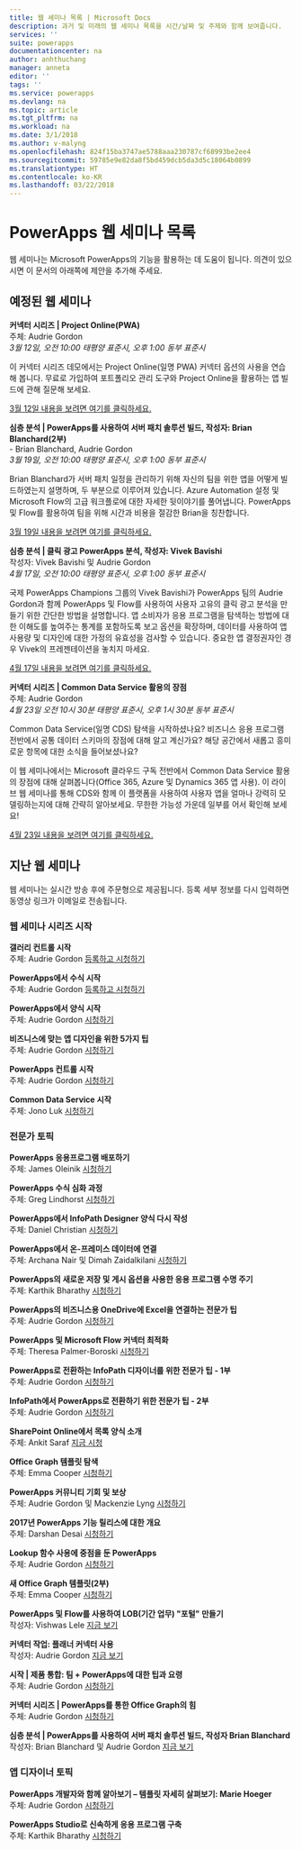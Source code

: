 ```yaml
---
title: 웹 세미나 목록 | Microsoft Docs
description: 과거 및 미래의 웹 세미나 목록을 시간/날짜 및 주제와 함께 보여줍니다.
services: ''
suite: powerapps
documentationcenter: na
author: anhthuchang
manager: anneta
editor: ''
tags: ''
ms.service: powerapps
ms.devlang: na
ms.topic: article
ms.tgt_pltfrm: na
ms.workload: na
ms.date: 3/1/2018
ms.author: v-malyng
ms.openlocfilehash: 824f15ba3747ae5788aaa230787cf68993be2ee4
ms.sourcegitcommit: 59785e9e82da8f5bd459dcb5da3d5c18064b0899
ms.translationtype: HT
ms.contentlocale: ko-KR
ms.lasthandoff: 03/22/2018
---
```

# <a name="powerapps-webinar-listing"></a>PowerApps 웹 세미나 목록 #
웹 세미나는 Microsoft PowerApps의 기능을 활용하는 데 도움이 됩니다. 의견이 있으시면 이 문서의 아래쪽에 제안을 추가해 주세요.

## <a name="upcoming-webinars"></a>예정된 웹 세미나 ##
**커넥터 시리즈 | Project Online(PWA)**
<br>주체: Audrie Gordon
<br>*3월 12일, 오전 10:00 태평양 표준시, 오후 1:00 동부 표준시*

이 커넥터 시리즈 데모에서는 Project Online(일명 PWA) 커넥터 옵션의 사용을 연습해 봅니다. 무료로 가입하여 포트폴리오 관리 도구와 Project Online을 활용하는 앱 빌드에 관해 질문해 보세요.

[3월 12일 내용을 보려면 여기를 클릭하세요.](https://www.youtube.com/watch?v=oncGxlmFqy8)


**심층 분석 | PowerApps를 사용하여 서버 패치 솔루션 빌드, 작성자: Brian Blanchard(2부)**
<br>- Brian Blanchard, Audrie Gordon
<br>*3월 19일, 오전 10:00 태평양 표준시, 오후 1:00 동부 표준시*

Brian Blanchard가 서버 패치 일정을 관리하기 위해 자신의 팀을 위한 앱을 어떻게 빌드하였는지 설명하며, 두 부분으로 이루어져 있습니다. Azure Automation 설정 및 Microsoft Flow의 고급 워크플로에 대한 자세한 뒷이야기를 풀어냅니다. PowerApps 및 Flow를 활용하여 팀을 위해 시간과 비용을 절감한 Brian을 칭찬합니다.

[3월 19일 내용을 보려면 여기를 클릭하세요.](https://www.youtube.com/watch?v=oncGxlmFqy8)

**심층 분석 | 클릭 광고 PowerApps 분석, 작성자: Vivek Bavishi**
<br>작성자: Vivek Bavishi 및 Audrie Gordon
<br>*4월 17일, 오전 10:00 태평양 표준시, 오후 1:00 동부 표준시*

국제 PowerApps Champions 그룹의 Vivek Bavishi가 PowerApps 팀의 Audrie Gordon과 함께 PowerApps 및 Flow를 사용하여 사용자 고유의 클릭 광고 분석을 만들기 위한 간단한 방법을 설명합니다. 앱 소비자가 응용 프로그램을 탐색하는 방법에 대한 이해도를 높여주는 통계를 포함하도록 보고 옵션을 확장하며, 데이터를 사용하여 앱 사용량 및 디자인에 대한 가정의 유효성을 검사할 수 있습니다. 중요한 앱 결정권자인 경우 Vivek의 프레젠테이션을 놓치지 마세요.

[4월 17일 내용을 보려면 여기를 클릭하세요.](https://www.youtube.com/watch?v=OM-rlhKJFTA)

**커넥터 시리즈 | Common Data Service 활용의 장점**
<br>주체: Audrie Gordon
<br>*4월 23일 오전 10시 30분 태평양 표준시, 오후 1시 30분 동부 표준시*

Common Data Service(일명 CDS) 탐색을 시작하셨나요? 비즈니스 응용 프로그램 전반에서 공통 데이터 스키마의 장점에 대해 알고 계신가요? 해당 공간에서 새롭고 흥미로운 항목에 대한 소식을 들어보셨나요?

이 웹 세미나에서는 Microsoft 클라우드 구독 전반에서 Common Data Service 활용의 장점에 대해 살펴봅니다(Office 365, Azure 및 Dynamics 365 앱 사용). 이 라이브 웹 세미나를 통해 CDS와 함께 이 플랫폼을 사용하여 사용자 앱을 얼마나 강력히 모델링하는지에 대해 간략히 알아보세요. 무한한 가능성 가운데 일부를 어서 확인해 보세요!

[4월 23일 내용을 보려면 여기를 클릭하세요.](https://www.youtube.com/watch?v=JY8r46HnHoI)

## <a name="past-webinars"></a>지난 웹 세미나 ##
웹 세미나는 실시간 방송 후에 주문형으로 제공됩니다. 등록 세부 정보를 다시 입력하면 동영상 링크가 이메일로 전송됩니다.

### <a name="getting-started-webinar-series"></a>웹 세미나 시리즈 시작 ###
**갤러리 컨트롤 시작**
<br>주체: Audrie Gordon [등록하고 시청하기](https://info.microsoft.com/US-EAD-WBNR-FY17-02Feb-28-GettingStartedwithPowerAppsGalleries300759_01Registration-ForminBody.html)

**PowerApps에서 수식 시작**
<br>주체: Audrie Gordon [등록하고 시청하기](https://info.microsoft.com/US-EAD-WBNR-FY17-03Mar-14-GettingStartedwithPowerAppsFormulas300770_01Registration-ForminBody.html)

**PowerApps에서 양식 시작**
<br>주체: Audrie Gordon [시청하기](https://www.youtube.com/watch?v=WnuwLkNbWk4)

**비즈니스에 맞는 앱 디자인을 위한 5가지 팁**
<br>주체: Audrie Gordon [시청하기](https://www.youtube.com/watch?v=Ql-pK9ixKxw)

**PowerApps 컨트롤 시작**
<br>주체: Audrie Gordon [시청하기](https://www.youtube.com/watch?v=lUo0DXvJENI)

**Common Data Service 시작**
<br>주체: Jono Luk [시청하기](https://info.microsoft.com/US-PowerBI-WBNR-FY17-04Apr-18-GettingStartedwiththeCommonDataServices312618_01Registration-ForminBody.html)

### <a name="pro-topics"></a>전문가 토픽 ###
**PowerApps 응용프로그램 배포하기**
<br>주체: James Oleinik [시청하기](https://www.youtube.com/watch?v=LF49hFB14Cs)

**PowerApps 수식 심화 과정**
<br>주체: Greg Lindhorst [시청하기](https://www.youtube.com/watch?v=PuePMMuj5ps)

**PowerApps에서 InfoPath Designer 양식 다시 작성**
<br>주체: Daniel Christian [시청하기](https://www.youtube.com/watch?v=ohQcxcVZSK4)

**PowerApps에서 온-프레미스 데이터에 연결**
<br>주체: Archana Nair 및 Dimah Zaidalkilani [시청하기](https://www.youtube.com/watch?v=YBdO2MAulx8)

**PowerApps의 새로운 저장 및 게시 옵션을 사용한 응용 프로그램 수명 주기**
<br>주체: Karthik Bharathy [시청하기](https://www.youtube.com/watch?v=Np3DXBQvq2I)

**PowerApps의 비즈니스용 OneDrive에 Excel을 연결하는 전문가 팁**
<br>주체: Audrie Gordon [시청하기](https://www.youtube.com/watch?v=WPhux5_3Sfs)

**PowerApps 및 Microsoft Flow 커넥터 최적화**
<br>주체: Theresa Palmer-Boroski [시청하기](https://www.youtube.com/watch?v=6jwt4qXA2IQ)

**PowerApps로 전환하는 InfoPath 디자이너를 위한 전문가 팁 - 1부**
<br>주체: Audrie Gordon [시청하기](https://www.youtube.com/watch?v=EZ09dRuiWLw)

**InfoPath에서 PowerApps로 전환하기 위한 전문가 팁 - 2부**
<br>주체: Audrie Gordon [시청하기](https://www.youtube.com/watch?v=Bm2XePxLcSM)

**SharePoint Online에서 목록 양식 소개**
<br>주체: Ankit Saraf [지금 시청](https://www.youtube.com/watch?v=3dCwg6wtViI)

**Office Graph 템플릿 탐색**
<br>주체: Emma Cooper [시청하기](https://www.youtube.com/watch?v=SwLNN3tPVNs)

**PowerApps 커뮤니티 기회 및 보상**
<br> 주체: Audrie Gordon 및 Mackenzie Lyng [시청하기](https://www.youtube.com/watch?v=MTIkTPUgDSY)

**2017년 PowerApps 기능 릴리스에 대한 개요**
<br>주체: Darshan Desai [시청하기](https://www.youtube.com/watch?v=XFMh8-zLkEM)

**Lookup 함수 사용에 중점을 둔 PowerApps**
<br>주체: Audrie Gordon [시청하기](https://www.youtube.com/watch?v=uTPtNaSK_gc)

**새 Office Graph 템플릿(2부)**
<br>주체: Emma Cooper [시청하기](https://www.youtube.com/watch?v=9PopTeLdpmU)

**PowerApps 및 Flow를 사용하여 LOB(기간 업무) "포털" 만들기**
<br>작성자: Vishwas Lele [지금 보기](http://www.youtube.com/watch?v=eSMAAFHK44c)

**커넥터 작업: 플래너 커넥터 사용**
<br> 작성자: Audrie Gordon [지금 보기](https://www.youtube.com/watch?v=NBPL9Uw7qzg)

**시작 | 제품 통합: 팀 + PowerApps에 대한 팁과 요령**
<br>주체: Audrie Gordon [시청하기](https://www.youtube.com/watch?v=obBQk-aSElI)

**커넥터 시리즈 | PowerApps를 통한 Office Graph의 힘**
<br>주체: Audrie Gordon [시청하기](https://www.youtube.com/watch?v=AOGGyoElGaQ)

**심층 분석 | PowerApps를 사용하여 서버 패치 솔루션 빌드, 작성자 Brian Blanchard**
<br>작성자: Brian Blanchard 및 Audrie Gordon [지금 보기](https://www.youtube.com/watch?v=QAe0oBecowU)


### <a name="app-designer-topics"></a>앱 디자이너 토픽 ###
**PowerApps 개발자와 함께 알아보기 – 템플릿 자세히 살펴보기: Marie Hoeger**
<br>주체: Audrie Gordon [시청하기](https://www.youtube.com/watch?v=YF3DKZxlUdM)

**PowerApps Studio로 신속하게 응용 프로그램 구축**
<br>주체: Karthik Bharathy [시청하기](https://www.youtube.com/watch?v=us85WpXe4cA)
